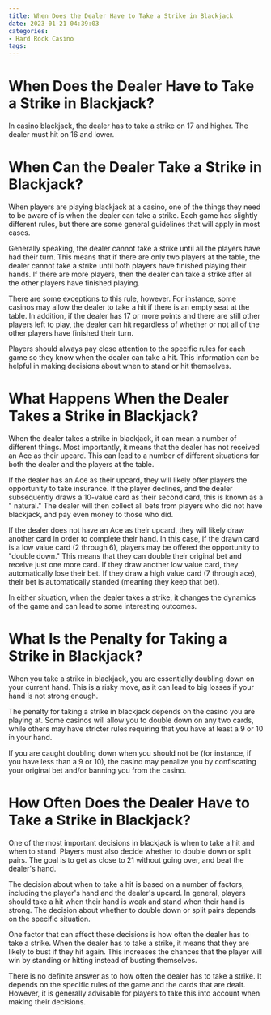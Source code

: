 ```yaml
---
title: When Does the Dealer Have to Take a Strike in Blackjack
date: 2023-01-21 04:39:03
categories:
- Hard Rock Casino
tags:
---
```



#  When Does the Dealer Have to Take a Strike in Blackjack?

In casino blackjack, the dealer has to take a strike on 17 and higher. The dealer must hit on 16 and lower.

#  When Can the Dealer Take a Strike in Blackjack?

When players are playing blackjack at a casino, one of the things they need to be aware of is when the dealer can take a strike. Each game has slightly different rules, but there are some general guidelines that will apply in most cases.

Generally speaking, the dealer cannot take a strike until all the players have had their turn. This means that if there are only two players at the table, the dealer cannot take a strike until both players have finished playing their hands. If there are more players, then the dealer can take a strike after all the other players have finished playing.

There are some exceptions to this rule, however. For instance, some casinos may allow the dealer to take a hit if there is an empty seat at the table. In addition, if the dealer has 17 or more points and there are still other players left to play, the dealer can hit regardless of whether or not all of the other players have finished their turn.

Players should always pay close attention to the specific rules for each game so they know when the dealer can take a hit. This information can be helpful in making decisions about when to stand or hit themselves.

#  What Happens When the Dealer Takes a Strike in Blackjack?

When the dealer takes a strike in blackjack, it can mean a number of different things. Most importantly, it means that the dealer has not received an Ace as their upcard. This can lead to a number of different situations for both the dealer and the players at the table.

If the dealer has an Ace as their upcard, they will likely offer players the opportunity to take insurance. If the player declines, and the dealer subsequently draws a 10-value card as their second card, this is known as a " natural." The dealer will then collect all bets from players who did not have blackjack, and pay even money to those who did.

If the dealer does not have an Ace as their upcard, they will likely draw another card in order to complete their hand. In this case, if the drawn card is a low value card (2 through 6), players may be offered the opportunity to "double down." This means that they can double their original bet and receive just one more card. If they draw another low value card, they automatically lose their bet. If they draw a high value card (7 through ace), their bet is automatically standed (meaning they keep that bet).

In either situation, when the dealer takes a strike, it changes the dynamics of the game and can lead to some interesting outcomes.

#  What Is the Penalty for Taking a Strike in Blackjack?

When you take a strike in blackjack, you are essentially doubling down on your current hand. This is a risky move, as it can lead to big losses if your hand is not strong enough.

The penalty for taking a strike in blackjack depends on the casino you are playing at. Some casinos will allow you to double down on any two cards, while others may have stricter rules requiring that you have at least a 9 or 10 in your hand.

If you are caught doubling down when you should not be (for instance, if you have less than a 9 or 10), the casino may penalize you by confiscating your original bet and/or banning you from the casino.

#  How Often Does the Dealer Have to Take a Strike in Blackjack?

One of the most important decisions in blackjack is when to take a hit and when to stand. Players must also decide whether to double down or split pairs. The goal is to get as close to 21 without going over, and beat the dealer's hand.

The decision about when to take a hit is based on a number of factors, including the player's hand and the dealer's upcard. In general, players should take a hit when their hand is weak and stand when their hand is strong. The decision about whether to double down or split pairs depends on the specific situation.

One factor that can affect these decisions is how often the dealer has to take a strike. When the dealer has to take a strike, it means that they are likely to bust if they hit again. This increases the chances that the player will win by standing or hitting instead of busting themselves.

There is no definite answer as to how often the dealer has to take a strike. It depends on the specific rules of the game and the cards that are dealt. However, it is generally advisable for players to take this into account when making their decisions.